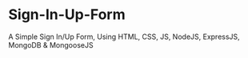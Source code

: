 # Sign-In-Up-Form

A Simple Sign In/Up Form, Using HTML, CSS, JS, NodeJS, ExpressJS, MongoDB & MongooseJS
